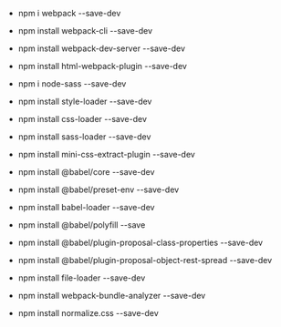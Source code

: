 - npm i webpack --save-dev
- npm install webpack-cli --save-dev
- npm install webpack-dev-server --save-dev
- npm install html-webpack-plugin --save-dev
- npm i node-sass --save-dev
- npm install style-loader --save-dev
- npm install css-loader --save-dev
- npm install sass-loader --save-dev
- npm install mini-css-extract-plugin --save-dev

- npm install @babel/core --save-dev
- npm install @babel/preset-env --save-dev
- npm install babel-loader --save-dev
- npm install @babel/polyfill --save
- npm install @babel/plugin-proposal-class-properties --save-dev
- npm install @babel/plugin-proposal-object-rest-spread --save-dev

- npm install file-loader --save-dev
- npm install webpack-bundle-analyzer --save-dev
- npm install normalize.css --save-dev
